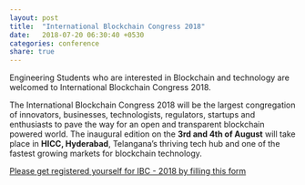 ```yaml
---
layout: post
title:  "International Blockchain Congress 2018"
date:   2018-07-20 06:30:40 +0530
categories: conference
share: true
---
```

Engineering Students who are interested in Blockchain and technology are welcomed to International Blockchain Congress 2018.

The International Blockchain Congress 2018 will be the largest congregation of innovators, businesses, technologists, regulators, startups and enthusiasts to pave the way for an open and transparent blockchain powered world. 
The inaugural edition on the __3rd and 4th of August__ will take place in __HICC, Hyderabad__, Telangana’s thriving tech hub and one of the fastest growing markets for blockchain technology.

[Please get registered yourself for IBC - 2018 by filling this form](https://goo.gl/forms/bPfg8dP9U0L0s2th2)